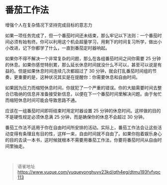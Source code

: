 # 番茄工作法
增强个人在复杂情况下坚持完成目标的意志力

如果一项任务完成了，但一个番茄时间还未结束，那么牢记以下法则：一个番茄时间必须有始有终。你可以利用这个机会超量学习，用剩下的时间复习所学，做出小小改进，记下你都学了什么，一直到番茄定时器响起。

如果你不得不解决一个非常复杂的问题，那么在各组番茄时间之间你需要 25 分钟的休息。如果你感觉特别累，那么延长休息时间就没什么不可以，甚至可以说是有益的。但是如果休息时间连续几次都超过了 30 分钟，就会打乱番茄时间组的节奏，更重要的是，这种状况其实是在提醒你：你需要休息和自由时间。

如果因为压力而缩短休息时间，你就犯了一个严重的错误。你的大脑需要时间去整合已吸纳的信息并准备接受新信息，以便在下一个番茄时间里解决问题。由于匆忙而缩短休息时间可能会导致思路不通。

应该在一组番茄时间即将结束时用定时器设置 25 分钟的休息时间。这样做的目的不是硬性规定必须休息满 25 分钟，而是确保你的休息不会超过 30 分钟。

番茄工作法不适用于你在自由时间所安排的活动。实际上，番茄工作法会让这些活动变得有条理且有目的性，这样一来，自由时间就不自由了。如果你抱着娱乐身心的目的去读一本书，这时候就根本不需要用番茄工作法，你要将番茄时间从自由时间里抽走。

<br>
  
> 语雀地址 https://www.yuque.com/yuqueyonghuyv23kd/qth4eg/dtmu193fvfvpc113